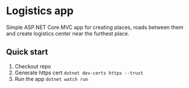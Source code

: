 # Logistics app
Simple ASP.NET Core MVC app for creating places, roads between them and create logistics center near the furthest place.

## Quick start
1. Checkout repo
2. Generate https cert `dotnet dev-certs https --trust`
3. Run the app `dotnet watch run`
